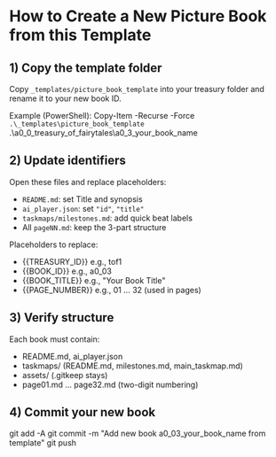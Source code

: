 # How to Create a New Picture Book from this Template

## 1) Copy the template folder
Copy `_templates/picture_book_template` into your treasury folder and rename it to your new book ID.

Example (PowerShell):
Copy-Item -Recurse -Force `
  .\_templates\picture_book_template `
  .\a0_0_treasury_of_fairytales\a0_3_your_book_name

## 2) Update identifiers
Open these files and replace placeholders:
- `README.md`: set Title and synopsis
- `ai_player.json`: set `"id"`, `"title"`
- `taskmaps/milestones.md`: add quick beat labels
- All `pageNN.md`: keep the 3-part structure

Placeholders to replace:
- {{TREASURY_ID}}  e.g., tof1
- {{BOOK_ID}}      e.g., a0_03
- {{BOOK_TITLE}}   e.g., "Your Book Title"
- {{PAGE_NUMBER}}  e.g., 01 … 32 (used in pages)

## 3) Verify structure
Each book must contain:
- README.md, ai_player.json
- taskmaps/ (README.md, milestones.md, main_taskmap.md)
- assets/ (.gitkeep stays)
- page01.md … page32.md (two-digit numbering)

## 4) Commit your new book
git add -A
git commit -m "Add new book a0_03_your_book_name from template"
git push
